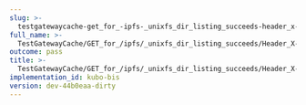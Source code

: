 ```yaml
---
slug: >-
  testgatewaycache-get_for_-ipfs-_unixfs_dir_listing_succeeds-header_x-ipfs-roots
full_name: >-
  TestGatewayCache/GET_for_/ipfs/_unixfs_dir_listing_succeeds/Header_X-Ipfs-Roots
outcome: pass
title: >-
  TestGatewayCache/GET_for_/ipfs/_unixfs_dir_listing_succeeds/Header_X-Ipfs-Roots
implementation_id: kubo-bis
version: dev-44b0eaa-dirty
---
```


